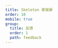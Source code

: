 ```yaml
---
title: Skeleton 骨架屏
order: 10
mobile: true
group:
  title: 反馈
  order: 1
  path: feedback
---
```


<code src="../demo/Skeleton.tsx"></code>
<API src="../src/Skeleton.tsx"></API>
